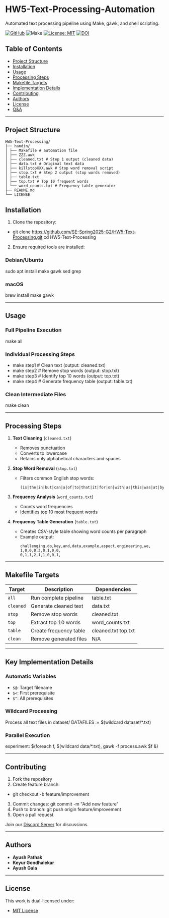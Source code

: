 # HW5-Text-Processing-Automation
Automated text processing pipeline using Make, gawk, and shell scripting.

[![GitHub](https://img.shields.io/badge/github-%23121011.svg?style=for-the-badge&logo=github)](https://github.com/SE-Spring2025-G2/HW5-Text-Processing)
![Make](https://img.shields.io/badge/Make-4.3-blue?logo=cmake&logoColor=white)
[![License: MIT](https://img.shields.io/badge/License-MIT-green)](/LICENSE)
[![DOI](https://zenodo.org/badge/931263483.svg)](https://doi.org/10.5281/zenodo.14863060)

## Table of Contents
- [Project Structure](#project-structure)
- [Installation](#installation)
- [Usage](#usage)
- [Processing Steps](#processing-steps)
- [Makefile Targets](#makefile-targets)
- [Implementation Details](#key-implementation-details)
- [Contributing](#contributing)
- [Authors](#authors)
- [License](#license)
- [Q&A](#qa)

---

## Project Structure
```
HW5-Text-Processing/
├── handin/
│ ├── Makefile # automation file
│ ├── ZZZ.awk
│ ├── cleaned.txt # Step 1 output (cleaned data)
│ ├── data.txt # Original text data
│ ├── killstopXXX.awk # Stop word removal script
│ ├── stop.txt # Step 2 output (stop words removed)
│ ├── table.txt
│ ├── top.txt # Top 10 frequent words
│ └── word_counts.txt # Frequency table generator
├── README.md
└── LICENSE
```


## Installation
1. Clone the repository:
- git clone https://github.com/SE-Spring2025-G2/HW5-Text-Processing.git
cd HW5-Text-Processing


2. Ensure required tools are installed:

### Debian/Ubuntu
sudo apt install make gawk sed grep

### macOS
brew install make gawk

---

## Usage
### Full Pipeline Execution
make all

### Individual Processing Steps
- make step1 # Clean text (output: cleaned.txt)
- make step2 # Remove stop words (output: stop.txt)
- make step3 # Identify top 10 words (output: top.txt)
- make step4 # Generate frequency table (output: table.txt)


### Clean Intermediate Files
make clean


---

## Processing Steps
1. **Text Cleaning** (`cleaned.txt`)
   - Removes punctuation
   - Converts to lowercase
   - Retains only alphabetical characters and spaces

2. **Stop Word Removal** (`stop.txt`)
   - Filters common English stop words:
     ```
     (is|the|in|but|can|a|of|to|that|it|for|on|with|as|this|was|at|by|an|be|from|or|are)
     ```

3. **Frequency Analysis** (`word_counts.txt`)
   - Counts word frequencies
   - Identifies top 10 most frequent words

4. **Frequency Table Generation** (`table.txt`)
   - Creates CSV-style table showing word counts per paragraph
   - Example output:
     ```
     challenging,do,key,and,data,example,aspect,engineering,we,
     1,0,0,0,3,0,1,0,0,
     0,1,1,2,1,1,0,0,1,
     ```

---

## Makefile Targets
| Target    | Description                          | Dependencies       |
|-----------|--------------------------------------|--------------------|
| `all`     | Run complete pipeline                | table.txt          |
| `cleaned` | Generate cleaned text                | data.txt           |
| `stop`    | Remove stop words                    | cleaned.txt        |
| `top`     | Extract top 10 words                 | word_counts.txt    |
| `table`   | Create frequency table               | cleaned.txt top.txt|
| `clean`   | Remove generated files               | N/A                |

---

## Key Implementation Details
### Automatic Variables
- `$@`: Target filename
- `$<`: First prerequisite
- `$^`: All prerequisites

### Wildcard Processing

Process all text files in dataset/
DATAFILES := $(wildcard dataset/*.txt)


### Parallel Execution
experiment:
$(foreach f, $(wildcard data/*.txt),
gawk -f process.awk $f &)


---

## Contributing
1. Fork the repository
2. Create feature branch:
- git checkout -b feature/improvement
3. Commit changes:
git commit -m "Add new feature"
4. Push to branch:
git push origin feature/improvement
5. Open a pull request

Join our [Discord Server](https://discord.gg/auXqC4gj) for discussions.

---

## Authors
- **Ayush Pathak** 
- **Keyur Gondhalekar**
- **Ayush Gala**

---

## License
This work is dual-licensed under:
- [MIT License](/LICENSE)





